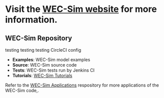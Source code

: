 # Visit the [WEC-Sim website](http://wec-sim.github.io/WEC-Sim) for more information.

## WEC-Sim Repository
testing testing testing CircleCI config

* **Examples**: WEC-Sim model examples
* **Source**: WEC-Sim source code
* **Tests**: WEC-Sim tests run by Jenkins CI
* **Tutorials**: [WEC-Sim Tutorials](http://wec-sim.github.io/WEC-Sim/tutorials.html)

Refer to the [WEC-Sim Applications](https://github.com/WEC-Sim/WEC-Sim_Applications) respository for more applications of the WEC-Sim code,.
